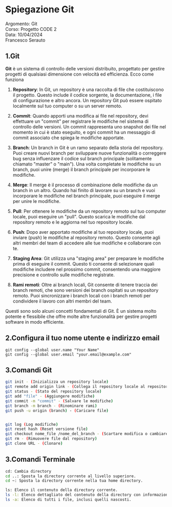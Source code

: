 # Spiegazione Git
Argomento: Git  
Corso: Progetto CODE 2   
Data: 10/04/2024  
Francesco Serauto  

## 1.Git 
**Git** è un sistema di controllo delle versioni distribuito, progettato per gestire progetti di qualsiasi dimensione con velocità ed efficienza. Ecco come funziona

1. **Repository**: In Git, un repository è una raccolta di file che costituiscono il progetto. Questo include il codice sorgente, la documentazione, i file di configurazione e altro ancora. Un repository Git può essere ospitato localmente sul tuo computer o su un server remoto.

2. **Commit**: Quando apporti una modifica ai file nel repository, devi effettuare un "commit" per registrare le modifiche nel sistema di controllo delle versioni. Un commit rappresenta uno snapshot dei file nel momento in cui è stato eseguito, e ogni commit ha un messaggio di commit associato che spiega le modifiche apportate.

3. **Branch**: Un branch in Git è un ramo separato della storia del repository. Puoi creare nuovi branch per sviluppare nuove funzionalità o correggere bug senza influenzare il codice sul branch principale (solitamente chiamato "master" o "main"). Una volta completate le modifiche su un branch, puoi unire (merge) il branch principale per incorporare le modifiche.

4. **Merge**: Il merge è il processo di combinazione delle modifiche da un branch in un altro. Quando hai finito di lavorare su un branch e vuoi incorporare le modifiche nel branch principale, puoi eseguire il merge per unire le modifiche.

5. **Pull**: Per ottenere le modifiche da un repository remoto sul tuo computer locale, puoi eseguire un "pull". Questo scarica le modifiche dal repository remoto e le aggiorna nel tuo repository locale.

6. **Push**: Dopo aver apportato modifiche al tuo repository locale, puoi inviare (push) le modifiche al repository remoto. Questo consente agli altri membri del team di accedere alle tue modifiche e collaborare con te.

7. **Staging Area**: Git utilizza una "staging area" per preparare le modifiche prima di eseguire il commit. Questo ti consente di selezionare quali modifiche includere nel prossimo commit, consentendo una maggiore precisione e controllo sulle modifiche registrate.

8. **Rami remoti**: Oltre ai branch locali, Git consente di tenere traccia dei branch remoti, che sono versioni dei branch ospitati su un repository remoto. Puoi sincronizzare i branch locali con i branch remoti per condividere il lavoro con altri membri del team.

Questi sono solo alcuni concetti fondamentali di Git. È un sistema molto potente e flessibile che offre molte altre funzionalità per gestire progetti software in modo efficiente.

## 2.Configura il tuo nome utente e indirizzo email

   ``` 
   git config --global user.name "Your Name"
   git config --global user.email "your.email@example.com"
   ```

## 3.Comandi Git

``` bash
git init - (Inizializza un repository locale)
git remote add origin link - (Collega il repository locale al repository remoto)
git status - (Stato del repository locale)
git add "file" - (Aggiungere modifiche)
git commit -m "commit" - (Salvare le modifiche)
git branch -m branch - (Rinominare rami)
git push -u origin (branch) - (Caricare file)


git log (Log modifiche)
git reset hash (Reset versione file)
git checkout nome_file /nome_del_branch - (Scartare modifica o cambiare branch)
git rm - (Rimuovere file dal repository)
git clone URL - (Clonare)

 ```

## 3.Comandi Terminale

``` bash
cd: Cambia directory
cd ..: Sposta la directory corrente al livello superiore.
cd ~: Sposta la directory corrente nella tua home directory.

ls: Elenco il contenuto della directory corrente.
ls -l: Elenco dettagliato del contenuto della directory con informazioni
ls -a: Elenco di tutti i file, inclusi quelli nascosti.

```

